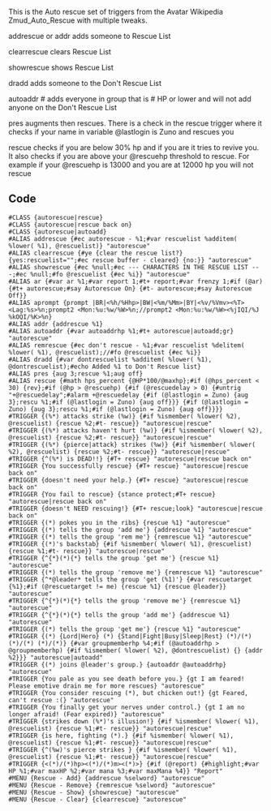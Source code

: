 This is the Auto rescue set of triggers from the Avatar Wikipedia
Zmud_Auto_Rescue with multiple tweaks.

addrescue or addr adds someone to Rescue List

clearrescue clears Rescue List

showrescue shows Rescue List

dradd adds someone to the Don't Rescue List

autoaddr \# adds everyone in group that is \# HP or lower and will not
add anyone on the Don't Rescue List

pres augments then rescues. There is a check in the rescue trigger where
it checks if your name in variable @lastlogin is Zuno and rescues you

rescue checks if you are below 30% hp and if you are it tries to revive
you. It also checks if you are above your @rescuehp threshold to rescue.
For example if your @rescuehp is 13000 and you are at 12000 hp you will
not rescue

## Code

    #CLASS {autorescue|rescue}
    #CLASS {autorescue|rescue back on}
    #CLASS {autorescue|autoadd}
    #ALIAS addrescue {#ec autorescue - %1;#var rescuelist %additem( %lower( %1), @rescuelist)} "autorescue"
    #ALIAS clearrescue {#ye {clear the rescue list?} {yes:rescuelist="";#ec rescue buffer - cleared} {no:}} "autorescue"
    #ALIAS showrescue {#ec %null;#ec --- CHARACTERS IN THE RESCUE LIST ---;#ec %null;#fo @rescuelist {#ec %i}} "autorescue"
    #ALIAS ar {#var ar %1;#var report 1;#t+ report;#var frenzy 1;#if (@ar) {#t+ autorescue;#say Autorescue On} {#t- autorescue;#say Autorescue Off}}
    #ALIAS aprompt {prompt |BR|<%h/%Hhp>|BW|<%m/%Mm>|BY|<%v/%Vmv><%T><Lag:%s>%n;prompt2 <Mon:%u:%w/%W>%n;//prompt2 <Mon:%u:%w/%W><%jIQI/%J %kOQI/%K>%n}
    #ALIAS addr {addrescue %1}
    #ALIAS autoaddr {#var autoaddrhp %1;#t+ autorescue|autoadd;gr} "autorescue"
    #ALIAS remrescue {#ec don't rescue - %1;#var rescuelist %delitem( %lower( %1), @rescuelist);//#fo @rescuelist {#ec %i}}
    #ALIAS dradd {#var dontrescuelist %additem( %lower( %1), @dontrescuelist);#echo Added %1 to Don't Rescue list}
    #ALIAS pres {aug 3;rescue %1;aug off}
    #ALIAS rescue {#math hps_percent {@HP*100/@maxhp};#if (@hps_percent < 30) {rev};#if (@hp > @rescuehp) {#if (@rescuedelay > 0) {#untrig "+@rescuedelay";#alarm +@rescuedelay {#if (@lastlogin = Zuno) {aug 3};rescu %1;#if (@lastlogin = Zuno) {aug off}}} {#if (@lastlogin = Zuno) {aug 3};rescu %1;#if (@lastlogin = Zuno) {aug off}}}}
    #TRIGGER {(%*) attacks strike (%w)} {#if %ismember( %lower( %2), @rescuelist) {rescue %2;#t- rescue}} "autorescue|rescue"
    #TRIGGER {(%*) attacks haven't hurt (%w)} {#if %ismember( %lower( %2), @rescuelist) {rescue %2;#t- rescue}} "autorescue|rescue"
    #TRIGGER {(%*) {pierce|attack} strikes (%w)} {#if %ismember( %lower( %2), @rescuelist) {rescue %2;#t- rescue}} "autorescue|rescue"
    #TRIGGER {^(%*) is DEAD!!} {#T+ rescue} "autorescue|rescue back on"
    #TRIGGER {You successfully rescue} {#T+ rescue} "autorescue|rescue back on"
    #TRIGGER {doesn't need your help.} {#T+ rescue} "autorescue|rescue back on"
    #TRIGGER {You fail to rescue} {stance protect;#T+ rescue} "autorescue|rescue back on"
    #TRIGGER {doesn't NEED rescuing!} {#T+ rescue;look} "autorescue|rescue back on"
    #TRIGGER {(*) pokes you in the ribs} {rescue %1} "autorescue"
    #TRIGGER {(*) tells the group 'add me'} {addrescue %1} "autorescue"
    #TRIGGER {(*) tells the group 'rem me'} {remrescue %1} "autorescue"
    #TRIGGER {(*)'s backstab} {#if %ismember( %lower( %1), @rescuelist) {rescue %1;#t- rescue}} "autorescue|rescue"
    #TRIGGER {^{*}(*){*} tells the group 'get me'} {rescue %1} "autorescue"
    #TRIGGER {(*) tells the group 'remove me'} {remrescue %1} "autorescue"
    #TRIGGER {^*@leader* tells the group 'get (%1)'} {#var rescuetarget {%1};#if (@rescuetarget != me) {rescue %1} {rescue @leader}} "autorescue"
    #TRIGGER {^{*}(*){*} tells the group 'remove me'} {remrescue %1} "autorescue"
    #TRIGGER {^{*}(*){*} tells the group 'add me'} {addrescue %1} "autorescue"
    #TRIGGER {(*) tells the group 'get me'} {rescue %1} "autorescue"
    #TRIGGER {(*) {Lord|Hero} (*) {Stand|Fight|Busy|Sleep|Rest} (*)/(*) (*)/(*) (*)/(*)} {#var groupmemberhp %4;#if (@autoaddrhp > @groupmemberhp) {#if %ismember( %lower( %2), @dontrescuelist) {} {addr %2}}} "autorescue|autoadd"
    #TRIGGER {(*) joins @leader's group.} {autoaddr @autoaddrhp} "autorescue"
    #TRIGGER {You pale as you see death before you.} {gt I am feared! Please emotive drain me for more rescues} "autorescue"
    #TRIGGER {You consider rescuing (*), but chicken out!} {gt Feared, can't rescue :(} "autorescue"
    #TRIGGER {You finally get your nerves under control.} {gt I am no longer afraid! (Fear expired)} "autorescue"
    #TRIGGER {strikes down (%*)'s illusion!} {#if %ismember( %lower( %1), @rescuelist) {rescue %1;#t- rescue}} "autorescue|rescue"
    #TRIGGER {is here, fighting (*).} {#if %ismember( %lower( %1), @rescuelist) {rescue %1;#t- rescue}} "autorescue|rescue"
    #TRIGGER {^(%w)'s pierce strikes } {#if %ismember( %lower( %1), @rescuelist) {rescue %1;#t- rescue}} "autorescue|rescue"
    #TRIGGER {<(*)/(*)hp><(*)/(*)m><(*)>} {#if (@report) {#highlight;#var HP %1;#var maxHP %2;#var mana %3;#var maxMana %4}} "Report"
    #MENU {Rescue - Add} {addrescue %selword} "autorescue"
    #MENU {Rescue - Remove} {remrescue %selword} "autorescue"
    #MENU {Rescue - Show} {showrescue} "autorescue"
    #MENU {Rescue - Clear} {clearrescue} "autorescue"
